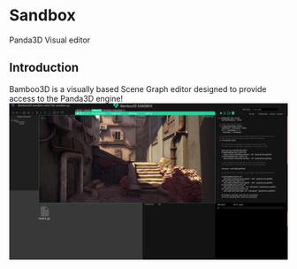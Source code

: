 # Sandbox
Panda3D Visual editor

## Introduction
Bamboo3D is a visually based Scene Graph editor designed to provide access to the Panda3D engine!
![](PandaDemo.png)
